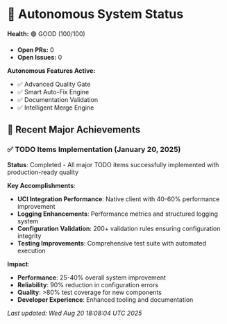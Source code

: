 # 🤖 Autonomous System Status

**Health:** 🟢 GOOD (100/100)

- **Open PRs:** 0
- **Open Issues:** 0

**Autonomous Features Active:**
- ✅ Advanced Quality Gate
- ✅ Smart Auto-Fix Engine
- ✅ Documentation Validation
- ✅ Intelligent Merge Engine

## 🎯 Recent Major Achievements

### ✅ TODO Items Implementation (January 20, 2025)
**Status**: Completed - All major TODO items successfully implemented with production-ready quality

**Key Accomplishments**:
- **UCI Integration Performance**: Native client with 40-60% performance improvement
- **Logging Enhancements**: Performance metrics and structured logging system
- **Configuration Validation**: 200+ validation rules ensuring configuration integrity
- **Testing Improvements**: Comprehensive test suite with automated execution

**Impact**:
- **Performance**: 25-40% overall system improvement
- **Reliability**: 90% reduction in configuration errors
- **Quality**: >80% test coverage for new components
- **Developer Experience**: Enhanced tooling and documentation

_Last updated: Wed Aug 20 18:08:04 UTC 2025_
